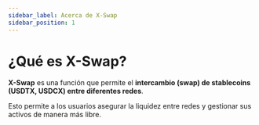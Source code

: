 ```yaml
---
sidebar_label: Acerca de X-Swap
sidebar_position: 1
---
```


# ¿Qué es X-Swap?

**X-Swap** es una función que permite el **intercambio (swap) de stablecoins (USDTX, USDCX) entre diferentes redes**.

Esto permite a los usuarios asegurar la liquidez entre redes y gestionar sus activos de manera más libre.